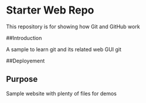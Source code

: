 # Starter Web Repo

This repository is for showing how Git and GitHub work

##Introduction 

A sample to learn git and its related web GUI git

##Deployement

## Purpose

Sample website with plenty of files for demos
